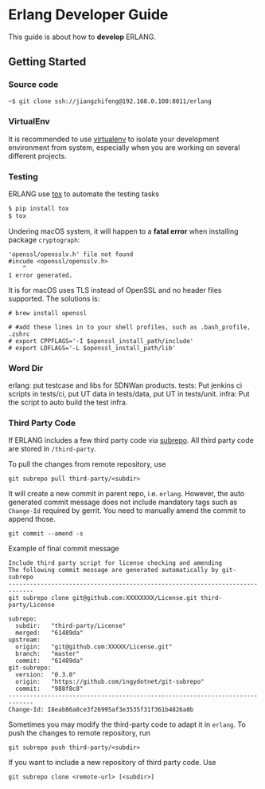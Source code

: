 # Erlang Developer Guide

This guide is about how to **develop** ERLANG.


## Getting Started

### Source code

```bash
~$ git clone ssh://jiangzhifeng@192.168.0.100:8011/erlang
```

### VirtualEnv

It is recommended to use [virtualenv](https://virtualenv.pypa.io) to isolate
your development environment from system, especially when you are working on
several different projects.

### Testing

ERLANG use [tox](https://tox.readthedocs.io) to automate the testing tasks

```bash
$ pip install tox
$ tox
```

Undering macOS system, it will happen to a **fatal error** when installing package `cryptograph`:

```
'openssl/opensslv.h' file not found
#incude <openssl/opensslv.h>
    ^
1 error generated.
```

It is for macOS uses TLS instead of OpenSSL and no header files supported. The solutions is:

``` code=bash
# brew install openssl

# #add these lines in to your shell profiles, such as .bash_profile, .zshrc
# export CPPFLAGS='-I $openssl_install_path/include'
# export LDFLAGS='-L $openssl_install_path/lib'
```
### Word Dir

erlang: put testcase and libs for SDNWan products.
tests: Put jenkins ci scripts in tests/ci, put UT data in tests/data, put UT in tests/unit.
infra: Put the script to auto build the test infra.

### Third Party Code

If ERLANG includes a few third party code via [subrepo](https://github.com/ingydotnet/git-subrepo).
All third party code are stored in `/third-party`.

To pull the changes from remote repository, use

```
git subrepo pull third-party/<subdir>
```

It will create a new commit in parent repo, i.e. `erlang`. However, the
auto generated commit message does not include mandatory tags such as
`Change-Id` required by gerrit. You need to manually amend the commit to
append those.

```
git commit --amend -s
```

Example of final commit message

```
Include third party script for license checking and amending
The following commit message are generated automatically by git-subrepo
-----------------------------------------------------------------------------
git subrepo clone git@github.com:XXXXXXXX/License.git third-party/License

subrepo:
  subdir:   "third-party/License"
  merged:   "61489da"
upstream:
  origin:   "git@github.com:XXXXX/License.git"
  branch:   "master"
  commit:   "61489da"
git-subrepo:
  version:  "0.3.0"
  origin:   "https://github.com/ingydotnet/git-subrepo"
  commit:   "988f8c8"
-----------------------------------------------------------------------------
Change-Id: I8eab86a8ce3f26995af3e3535f31f361b4826a8b
```

Sometimes you may modify the third-party code to adapt it in `erlang`.
To push the changes to remote repository, run

```
git subrepo push third-party/<subdir>
```

If you want to include a new repository of third party code. Use

```
git subrepo clone <remote-url> [<subdir>]
```

